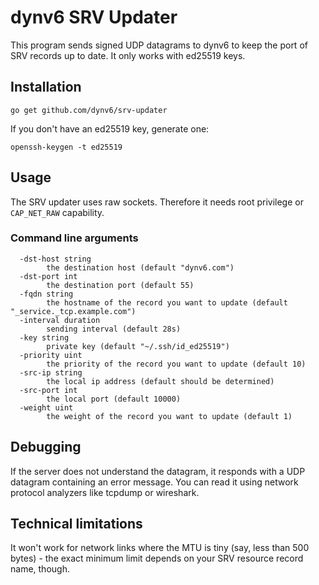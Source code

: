 dynv6 SRV Updater
=================

This program sends signed UDP datagrams to dynv6 to keep the port of SRV records up to date.
It only works with ed25519 keys.

## Installation

    go get github.com/dynv6/srv-updater

If you don't have an ed25519 key, generate one:

    openssh-keygen -t ed25519

## Usage

The SRV updater uses raw sockets. Therefore it needs root privilege or `CAP_NET_RAW` capability.

### Command line arguments

```
  -dst-host string
    	the destination host (default "dynv6.com")
  -dst-port int
    	the destination port (default 55)
  -fqdn string
    	the hostname of the record you want to update (default "_service._tcp.example.com")
  -interval duration
    	sending interval (default 28s)
  -key string
    	private key (default "~/.ssh/id_ed25519")
  -priority uint
    	the priority of the record you want to update (default 10)
  -src-ip string
    	the local ip address (default should be determined)
  -src-port int
    	the local port (default 10000)
  -weight uint
    	the weight of the record you want to update (default 1)
```

## Debugging

If the server does not understand the datagram, it responds with a UDP datagram containing an error message.
You can read it using network protocol analyzers like tcpdump or wireshark.

## Technical limitations

It won't work for network links where the MTU is tiny (say, less than 500 bytes) - the exact minimum limit depends on your SRV resource record name, though.
